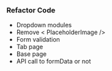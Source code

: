 ### Refactor Code

- Dropdown modules
- Remove < PlaceholderImage />
- Form validation
- Tab page
- Base page
- API call to formData or not
